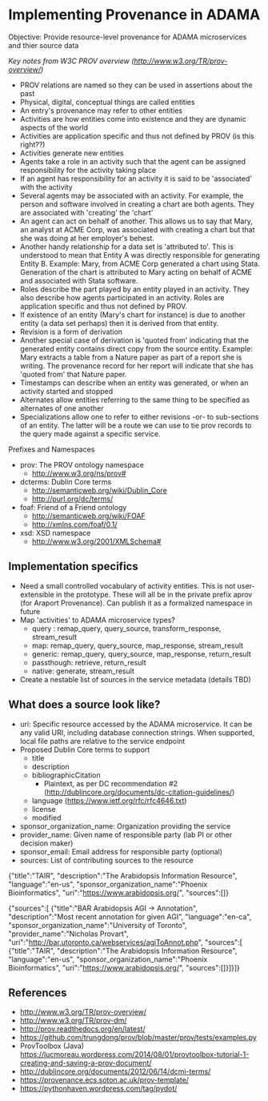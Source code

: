 # Implementing Provenance in ADAMA

Objective: Provide resource-level provenance for ADAMA microservices and thier source data

*Key notes from W3C PROV overview (http://www.w3.org/TR/prov-overview/)*

* PROV relations are named so they can be used in assertions about the past
* Physical, digital, conceptual things are called entities
* An entry's provenance may refer to other entities
* Activities are how entities come into existence and they are dynamic aspects of the world
* Activities are application specific and thus not defined by PROV (is this right??)
* Activities generate new entities
* Agents take a role in an activity such that the agent can be assigned responsibility for the activity taking place
* If an agent has responsibility for an activity it is said to be 'associated' with the activity
* Several agents may be associated with an activity. For example, the person and software involved in creating a chart are both agents. They are associated with 'creating' the 'chart'
* An agent can act on behalf of another. This allows us to say that Mary, an analyst at ACME Corp, was associated with creating a chart but that she was doing at her employer's behest.
* Another handy relationship for a data set is 'attributed to'. This is understood to mean that Entity A was directly responsible for generating Entity B. Example: Mary, from ACME Corp generated a chart using Stata. Generation of the chart is attributed to Mary acting on behalf of ACME and associated with Stata software.
* Roles describe the part played by an entity played in an activity. They also describe how agents participated in an activity. Roles are application specific and thus not defined by PROV.
* If existence of an entity (Mary's chart for instance) is due to another entity (a data set perhaps) then it is derived from that entity.
* Revision is a form of derivation
* Another special case of derivation is 'quoted from' indicating that the generated entity contains direct copy from the source entity. Example: Mary extracts a table from a Nature paper as part of a report she is writing. The provenance record for her report will indicate that she has 'quoted from' that Nature paper.
* Timestamps can describe when an entity was generated, or when an activity started and stopped
* Alternates allow entities referring to the same thing to be specified as alternates of one another
* Specializations allow one to refer to either revisions -or- to sub-sections of an entity. The latter will be a route we can use to tie prov records to the query made against a specific service.

Prefixes and Namespaces
* prov: The PROV ontology namespace
    * http://www.w3.org/ns/prov#
* dcterms: Dublin Core terms
    * http://semanticweb.org/wiki/Dublin_Core
    * http://purl.org/dc/terms/
* foaf: Friend of a Friend ontology
    * http://semanticweb.org/wiki/FOAF
    * http://xmlns.com/foaf/0.1/
* xsd: XSD namespace
    * http://www.w3.org/2001/XMLSchema#

## Implementation specifics

* Need a small controlled vocabulary of activity entities. This is not user-extensible in the prototype. These will all be in the private prefix aprov (for Araport Provenance). Can publish it as a formalized namespace in future
* Map 'activities' to ADAMA microservice types?
    * query : remap_query, query_source, transform_response, stream_result
    * map: remap_query, query_source, map_response, stream_result
    * generic: remap_query, query_source, map_response, return_result
    * passthough: retrieve, return_result
    * native: generate, stream_result
* Create a nestable list of sources in the service metadata (details TBD)

## What does a source look like?

* uri: Specific resource accessed by the ADAMA microservice. It can be any valid URI, including database connection strings. When supported, local file paths are relative to the service endpoint
* Proposed Dublin Core terms to support
    * title
    * description
    * bibliographicCitation
        * Plaintext, as per DC recommendation #2 (http://dublincore.org/documents/dc-citation-guidelines/)
    * language (https://www.ietf.org/rfc/rfc4646.txt)
    * license
    * modified
* sponsor_organization_name: Organization providing the service
* provider_name: Given name of responsible party (lab PI or other decision maker)
* sponsor_email: Email address for responsible party (optional)
* sources: List of contributing sources to the resource

{"title":"TAIR",
"description":"The Arabidopsis Information Resource",
"language":"en-us",
"sponsor_organization_name":"Phoenix Bioinformatics",
"uri":"https://www.arabidopsis.org/",
"sources":[]}

{"sources":[
    {"title":"BAR Arabidopsis AGI -> Annotation",
     "description":"Most recent annotation for given AGI",
     "language":"en-ca",
     "sponsor_organization_name":"University of Toronto",
     "provider_name":"Nicholas Provart",
     "uri":"http://bar.utoronto.ca/webservices/agiToAnnot.php",
     "sources":[
        {"title":"TAIR",
         "description":"The Arabidopsis Information Resource",
         "language":"en-us",
         "sponsor_organization_name":"Phoenix Bioinformatics",
         "uri":"https://www.arabidopsis.org/",
         "sources":[]}]}]}


## References

* http://www.w3.org/TR/prov-overview/
* http://www.w3.org/TR/prov-dm/
* http://prov.readthedocs.org/en/latest/
* https://github.com/trungdong/prov/blob/master/prov/tests/examples.py
* ProvToolbox (Java) https://lucmoreau.wordpress.com/2014/08/01/provtoolbox-tutorial-1-creating-and-saving-a-prov-document/
* http://dublincore.org/documents/2012/06/14/dcmi-terms/
* https://provenance.ecs.soton.ac.uk/prov-template/
* https://pythonhaven.wordpress.com/tag/pydot/
